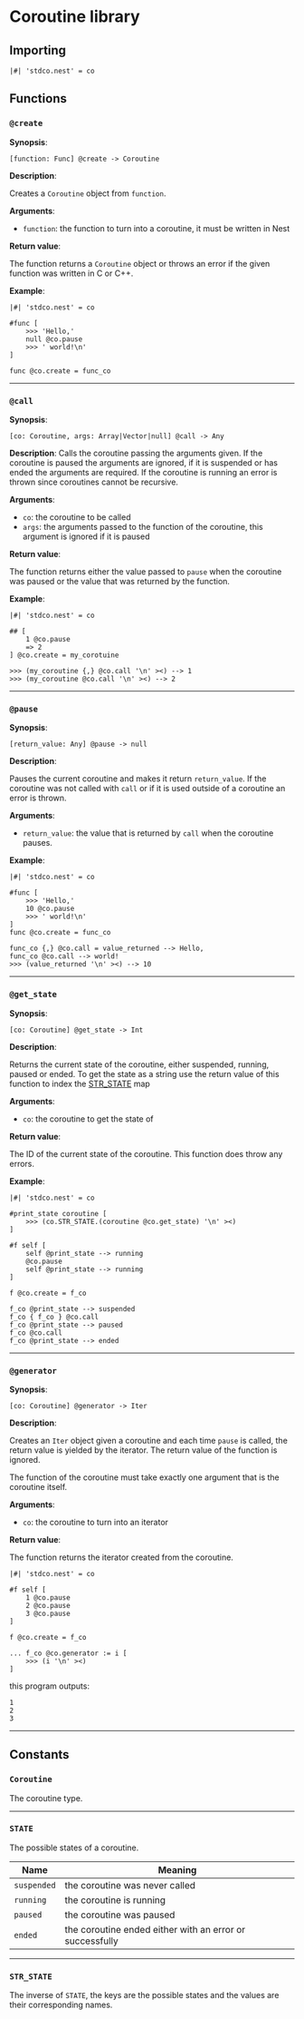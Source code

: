 # Coroutine library

## Importing

```nest
|#| 'stdco.nest' = co
```

## Functions

### `@create`

**Synopsis**:

`[function: Func] @create -> Coroutine`

**Description**:

Creates a `Coroutine` object from `function`.

**Arguments**:

- `function`: the function to turn into a coroutine, it must be written in Nest

**Return value**:

The function returns a `Coroutine` object or throws an error if the given
function was written in C or C++.

**Example**:

```nest
|#| 'stdco.nest' = co

#func [
    >>> 'Hello,'
    null @co.pause
    >>> ' world!\n'
]

func @co.create = func_co
```

---

### `@call`

**Synopsis**:

`[co: Coroutine, args: Array|Vector|null] @call -> Any`

**Description**:
Calls the coroutine passing the arguments given. If the coroutine is paused the
arguments are ignored, if it is suspended or has ended the arguments are
required. If the coroutine is running an error is thrown since coroutines cannot
be recursive.

**Arguments**:

- `co`: the coroutine to be called
- `args`: the arguments passed to the function of the coroutine, this argument
  is ignored if it is paused

**Return value**:

The function returns either the value passed to `pause` when the coroutine was
paused or the value that was returned by the function.

**Example**:

```nest
|#| 'stdco.nest' = co

## [
    1 @co.pause
    => 2
] @co.create = my_corotuine

>>> (my_coroutine {,} @co.call '\n' ><) --> 1
>>> (my_coroutine @co.call '\n' ><) --> 2
```

---

### `@pause`

**Synopsis**:

`[return_value: Any] @pause -> null`

**Description**:

Pauses the current coroutine and makes it return `return_value`. If the
coroutine was not called with `call` or if it is used outside of a coroutine an
error is thrown.

**Arguments**:

- `return_value`: the value that is returned by `call` when the coroutine pauses.

**Example**:

```nest
|#| 'stdco.nest' = co

#func [
    >>> 'Hello,'
    10 @co.pause
    >>> ' world!\n'
]
func @co.create = func_co

func_co {,} @co.call = value_returned --> Hello,
func_co @co.call --> world!
>>> (value_returned '\n' ><) --> 10
```

---

### `@get_state`

**Synopsis**:

`[co: Coroutine] @get_state -> Int`

**Description**:

Returns the current state of the coroutine, either suspended, running, paused or
ended. To get the state as a string use the return value of this function to
index the [STR_STATE](#str_state) map

**Arguments**:

- `co`: the coroutine to get the state of

**Return value**:

The ID of the current state of the coroutine. This function does throw any errors.

**Example**:

```nest
|#| 'stdco.nest' = co

#print_state coroutine [
    >>> (co.STR_STATE.(coroutine @co.get_state) '\n' ><)
]

#f self [
    self @print_state --> running
    @co.pause
    self @print_state --> running
]

f @co.create = f_co

f_co @print_state --> suspended
f_co { f_co } @co.call
f_co @print_state --> paused
f_co @co.call
f_co @print_state --> ended
```

---

### `@generator`

**Synopsis**:

`[co: Coroutine] @generator -> Iter`

**Description**:

Creates an `Iter` object given a coroutine and each time `pause` is called, the
return value is yielded by the iterator. The return value of the function is
ignored.

The function of the coroutine must take exactly one argument that is the
coroutine itself.

**Arguments**:

- `co`: the coroutine to turn into an iterator

**Return value**:

The function returns the iterator created from the coroutine.

```nest
|#| 'stdco.nest' = co

#f self [
    1 @co.pause
    2 @co.pause
    3 @co.pause
]

f @co.create = f_co

... f_co @co.generator := i [
    >>> (i '\n' ><)
]
```

this program outputs:

```nest
1
2
3
```

---

## Constants

### `Coroutine`

The coroutine type.

---

### `STATE`

The possible states of a coroutine.

| Name        | Meaning                                                  |
| ----------- | -------------------------------------------------------- |
| `suspended` | the coroutine was never called                           |
| `running`   | the coroutine is running                                 |
| `paused`    | the coroutine was paused                                 |
| `ended`     | the coroutine ended either with an error or successfully |

---

### `STR_STATE`

The inverse of `STATE`, the keys are the possible states and the values are
their corresponding names.
